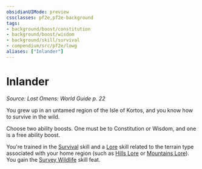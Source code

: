 ```yaml
---
obsidianUIMode: preview
cssclasses: pf2e,pf2e-background
tags:
- background/boost/constitution
- background/boost/wisdom
- background/skill/survival
- compendium/src/pf2e/lowg
aliases: ["Inlander"]
---
```

# Inlander
*Source: Lost Omens: World Guide p. 22*  

You grew up in an untamed region of the Isle of Kortos, and you know how to survive in the wild.

Choose two ability boosts. One must be to Constitution or Wisdom, and one is a free ability boost.

You're trained in the [Survival](compendium/skills.md#Survival) skill and a [Lore](compendium/skills.md#Lore) skill related to the terrain type associated with your home region (such as [Hills Lore](compendium/skills.md#Lore) or [Mountains Lore](compendium/skills.md#Lore)). You gain the [Survey Wildlife](compendium/feats/survey-wildlife.md) skill feat.